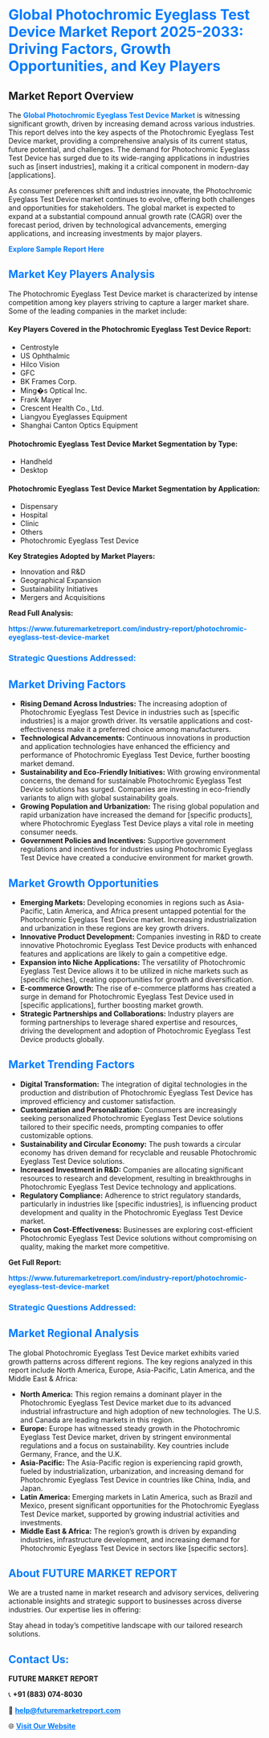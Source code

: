 <h1 style="color: #007BFF;">Global Photochromic Eyeglass Test Device Market Report 2025-2033: Driving Factors, Growth Opportunities, and Key Players</h1>

<section id="overview">
<h2>Market Report Overview</h2>
<p>The <a href="https://www.futuremarketreport.com/industry-report/photochromic-eyeglass-test-device-market" style="color: #007BFF; text-decoration: none;"><strong>Global Photochromic Eyeglass Test Device Market</strong></a> is witnessing significant growth, driven by increasing demand across various industries. This report delves into the key aspects of the Photochromic Eyeglass Test Device market, providing a comprehensive analysis of its current status, future potential, and challenges. The demand for Photochromic Eyeglass Test Device has surged due to its wide-ranging applications in industries such as [insert industries], making it a critical component in modern-day [applications].</p>
<p>As consumer preferences shift and industries innovate, the Photochromic Eyeglass Test Device market continues to evolve, offering both challenges and opportunities for stakeholders. The global market is expected to expand at a substantial compound annual growth rate (CAGR) over the forecast period, driven by technological advancements, emerging applications, and increasing investments by major players.</p>
</section>

<section id="overview">
<p><a href="https://www.futuremarketreport.com/request-sample/reportId=123567" style="color: #007BFF; text-decoration: none;"><strong>Explore Sample Report Here</strong></a></p>
</section>

<section id="key-players">
<h2 style="color: #007BFF;">Market Key Players Analysis</h2>
<p>The Photochromic Eyeglass Test Device market is characterized by intense competition among key players striving to capture a larger market share. Some of the leading companies in the market include:</p>
<h4>Key Players Covered in the Photochromic Eyeglass Test Device Report:</h4>
<ul><li>Centrostyle</li><li>US Ophthalmic</li><li>Hilco Vision</li><li>GFC</li><li>BK Frames Corp.</li><li>Ming�s Optical Inc.</li><li>Frank Mayer</li><li>Crescent Health Co., Ltd.</li><li>Liangyou Eyeglasses Equipment</li><li>Shanghai Canton Optics Equipment</li></ul>
<h4>Photochromic Eyeglass Test Device Market Segmentation by Type:</h4>
<ul><li>Handheld</li><li>Desktop</li></ul>

<h4>Photochromic Eyeglass Test Device Market Segmentation by Application:</h4>
<ul><li>Dispensary</li><li>Hospital</li><li>Clinic</li><li>Others</li><li>Photochromic Eyeglass Test Device</li></ul>
<p><strong>Key Strategies Adopted by Market Players:</strong></p>
<ul>
<li>Innovation and R&D</li>
<li>Geographical Expansion</li>
<li>Sustainability Initiatives</li>
<li>Mergers and Acquisitions</li>
</ul>
</section>

<section>
<p><strong>Read Full Analysis: </strong></p><a href="https://www.futuremarketreport.com/industry-report/photochromic-eyeglass-test-device-market" style="color: #007BFF; text-decoration: none;"><strong>https://www.futuremarketreport.com/industry-report/photochromic-eyeglass-test-device-market</strong></a>
<h3 style="color: #007BFF;">Strategic Questions Addressed:</h3>
</section>

<section id="driving-factors">
<h2 style="color: #007BFF;">Market Driving Factors</h2>
<ul>
<li><strong>Rising Demand Across Industries:</strong> The increasing adoption of Photochromic Eyeglass Test Device in industries such as [specific industries] is a major growth driver. Its versatile applications and cost-effectiveness make it a preferred choice among manufacturers.</li>
<li><strong>Technological Advancements:</strong> Continuous innovations in production and application technologies have enhanced the efficiency and performance of Photochromic Eyeglass Test Device, further boosting market demand.</li>
<li><strong>Sustainability and Eco-Friendly Initiatives:</strong> With growing environmental concerns, the demand for sustainable Photochromic Eyeglass Test Device solutions has surged. Companies are investing in eco-friendly variants to align with global sustainability goals.</li>
<li><strong>Growing Population and Urbanization:</strong> The rising global population and rapid urbanization have increased the demand for [specific products], where Photochromic Eyeglass Test Device plays a vital role in meeting consumer needs.</li>
<li><strong>Government Policies and Incentives:</strong> Supportive government regulations and incentives for industries using Photochromic Eyeglass Test Device have created a conducive environment for market growth.</li>
</ul>
</section>

<section id="growth-opportunities">
<h2 style="color: #007BFF;">Market Growth Opportunities</h2>
<ul>
<li><strong>Emerging Markets:</strong> Developing economies in regions such as Asia-Pacific, Latin America, and Africa present untapped potential for the Photochromic Eyeglass Test Device market. Increasing industrialization and urbanization in these regions are key growth drivers.</li>
<li><strong>Innovative Product Development:</strong> Companies investing in R&D to create innovative Photochromic Eyeglass Test Device products with enhanced features and applications are likely to gain a competitive edge.</li>
<li><strong>Expansion into Niche Applications:</strong> The versatility of Photochromic Eyeglass Test Device allows it to be utilized in niche markets such as [specific niches], creating opportunities for growth and diversification.</li>
<li><strong>E-commerce Growth:</strong> The rise of e-commerce platforms has created a surge in demand for Photochromic Eyeglass Test Device used in [specific applications], further boosting market growth.</li>
<li><strong>Strategic Partnerships and Collaborations:</strong> Industry players are forming partnerships to leverage shared expertise and resources, driving the development and adoption of Photochromic Eyeglass Test Device products globally.</li>
</ul>
</section>

<section id="trending-factors">
<h2 style="color: #007BFF;">Market Trending Factors</h2>
<ul>
<li><strong>Digital Transformation:</strong> The integration of digital technologies in the production and distribution of Photochromic Eyeglass Test Device has improved efficiency and customer satisfaction.</li>
<li><strong>Customization and Personalization:</strong> Consumers are increasingly seeking personalized Photochromic Eyeglass Test Device solutions tailored to their specific needs, prompting companies to offer customizable options.</li>
<li><strong>Sustainability and Circular Economy:</strong> The push towards a circular economy has driven demand for recyclable and reusable Photochromic Eyeglass Test Device solutions.</li>
<li><strong>Increased Investment in R&D:</strong> Companies are allocating significant resources to research and development, resulting in breakthroughs in Photochromic Eyeglass Test Device technology and applications.</li>
<li><strong>Regulatory Compliance:</strong> Adherence to strict regulatory standards, particularly in industries like [specific industries], is influencing product development and quality in the Photochromic Eyeglass Test Device market.</li>
<li><strong>Focus on Cost-Effectiveness:</strong> Businesses are exploring cost-efficient Photochromic Eyeglass Test Device solutions without compromising on quality, making the market more competitive.</li>
</ul>
</section>

<section>
<p><strong>Get Full Report: </strong></p><a href="https://www.futuremarketreport.com/industry-report/photochromic-eyeglass-test-device-market" style="color: #007BFF; text-decoration: none;"><strong>https://www.futuremarketreport.com/industry-report/photochromic-eyeglass-test-device-market</strong></a>
<h3 style="color: #007BFF;">Strategic Questions Addressed:</h3>
</section>


<section id="regional-analysis">
<h2 style="color: #007BFF;">Market Regional Analysis</h2>
<p>The global Photochromic Eyeglass Test Device market exhibits varied growth patterns across different regions. The key regions analyzed in this report include North America, Europe, Asia-Pacific, Latin America, and the Middle East & Africa:</p>
<ul>
<li><strong>North America:</strong> This region remains a dominant player in the Photochromic Eyeglass Test Device market due to its advanced industrial infrastructure and high adoption of new technologies. The U.S. and Canada are leading markets in this region.</li>
<li><strong>Europe:</strong> Europe has witnessed steady growth in the Photochromic Eyeglass Test Device market, driven by stringent environmental regulations and a focus on sustainability. Key countries include Germany, France, and the U.K.</li>
<li><strong>Asia-Pacific:</strong> The Asia-Pacific region is experiencing rapid growth, fueled by industrialization, urbanization, and increasing demand for Photochromic Eyeglass Test Device in countries like China, India, and Japan.</li>
<li><strong>Latin America:</strong> Emerging markets in Latin America, such as Brazil and Mexico, present significant opportunities for the Photochromic Eyeglass Test Device market, supported by growing industrial activities and investments.</li>
<li><strong>Middle East & Africa:</strong> The region’s growth is driven by expanding industries, infrastructure development, and increasing demand for Photochromic Eyeglass Test Device in sectors like [specific sectors].</li>
</ul>
</section>

<footer>
<h2 style="color: #007BFF;">About FUTURE MARKET REPORT</h2>
<p>We are a trusted name in market research and advisory services, delivering actionable insights and strategic support to businesses across diverse industries. Our expertise lies in offering:</p>

<p>Stay ahead in today’s competitive landscape with our tailored research solutions.</p>

<h2 style="color: #007BFF;">Contact Us:</h2>
<p><strong>FUTURE MARKET REPORT</strong></p>
<p>📞 <strong>+91 (883) 074-8030</strong></p>
<p>📧 <strong><a href="mailto:help@futuremarketreport.com" style="color: #007BFF;">help@futuremarketreport.com</a></strong></p>
<p>🌐 <strong><a href="https://www.futuremarketreport.com/" style="color: #007BFF;">Visit Our Website</a></strong></p>
</footer>